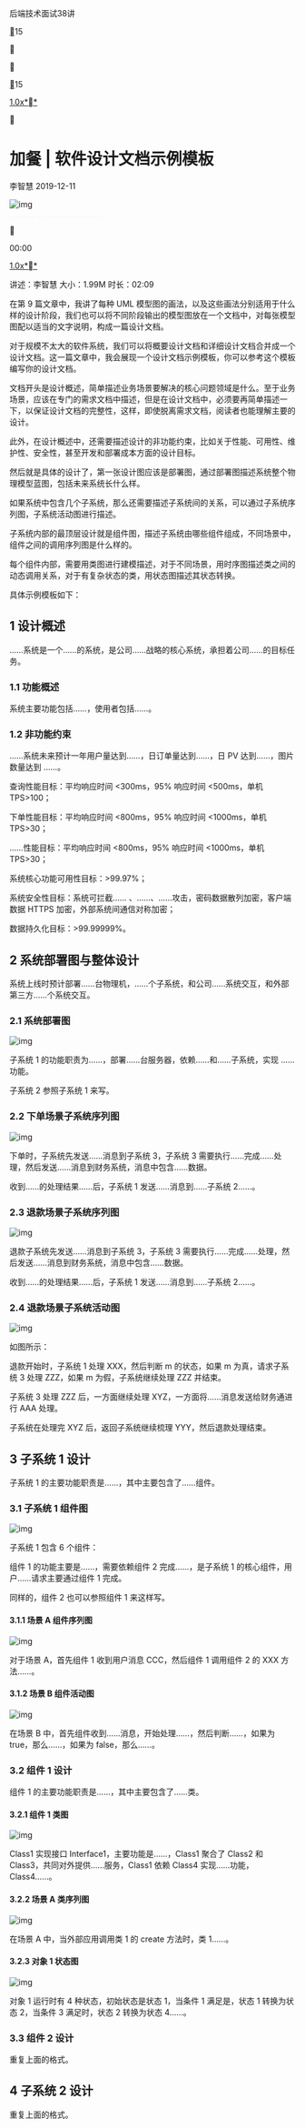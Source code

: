 
后端技术面试38讲

[](javascript:;)15





[](javascript:;)15

[1.0x**](javascript:;)



# 加餐 | 软件设计文档示例模板

李智慧 2019-12-11

![img](https://static001.geekbang.org/resource/image/4b/5d/4b7f578d9cee86d7d4b4138690c94a5d.jpg)

![img](data:image/png;base64,iVBORw0KGgoAAAANSUhEUgAAADYAAAABCAYAAACVOl3IAAAAKElEQVQYV2N89+7df0FBQQYQeP/+PQMyGyzIwEBQjJAeSuWxuYOQmwFIWCrLBC2nXgAAAABJRU5ErkJggg==)![img](data:image/png;base64,iVBORw0KGgoAAAANSUhEUgAAABQAAAABCAYAAADeko4lAAAAH0lEQVQYV2N89+7df0FBQQYQeP/+PQMuNlgBAwNBeQCG0BLLXuf5UQAAAABJRU5ErkJggg==)![img](data:image/png;base64,iVBORw0KGgoAAAANSUhEUgAAAEQAAAABCAYAAABnhghtAAAAJUlEQVQoU2N89+7df0FBQQYQeP/+PZgGAWQxXGxsage7GCG/AACmaDDLDwcYrwAAAABJRU5ErkJggg==)![img](data:image/png;base64,iVBORw0KGgoAAAANSUhEUgAAABYAAAABCAYAAADaZ14YAAAAHklEQVQYV2N89+7df0FBQQYQeP/+PZgGAXLEkPUAAHUoEstvLi2CAAAAAElFTkSuQmCC)



00:00

[1.0x**](javascript:;)

讲述：李智慧 大小：1.99M 时长：02:09

在第 9 篇文章中，我讲了每种 UML 模型图的画法，以及这些画法分别适用于什么样的设计阶段，我们也可以将不同阶段输出的模型图放在一个文档中，对每张模型图配以适当的文字说明，构成一篇设计文档。

对于规模不太大的软件系统，我们可以将概要设计文档和详细设计文档合并成一个设计文档。这一篇文章中，我会展现一个设计文档示例模板，你可以参考这个模板编写你的设计文档。

文档开头是设计概述，简单描述业务场景要解决的核心问题领域是什么。至于业务场景，应该在专门的需求文档中描述，但是在设计文档中，必须要再简单描述一下，以保证设计文档的完整性，这样，即使脱离需求文档，阅读者也能理解主要的设计。

此外，在设计概述中，还需要描述设计的非功能约束，比如关于性能、可用性、维护性、安全性，甚至开发和部署成本方面的设计目标。

然后就是具体的设计了，第一张设计图应该是部署图，通过部署图描述系统整个物理模型蓝图，包括未来系统长什么样。

如果系统中包含几个子系统，那么还需要描述子系统间的关系，可以通过子系统序列图，子系统活动图进行描述。

子系统内部的最顶层设计就是组件图，描述子系统由哪些组件组成，不同场景中，组件之间的调用序列图是什么样的。

每个组件内部，需要用类图进行建模描述，对于不同场景，用时序图描述类之间的动态调用关系，对于有复杂状态的类，用状态图描述其状态转换。

具体示例模板如下：

## 1 设计概述

……系统是一个……的系统，是公司……战略的核心系统，承担着公司……的目标任务。

### 1.1 功能概述

系统主要功能包括……，使用者包括……。

### 1.2 非功能约束

……系统未来预计一年用户量达到……，日订单量达到……，日 PV 达到……，图片数量达到 ……。

查询性能目标：平均响应时间 <300ms，95% 响应时间 <500ms，单机 TPS>100；

下单性能目标：平均响应时间 <800ms，95% 响应时间 <1000ms，单机 TPS>30；

……性能目标：平均响应时间 <800ms，95% 响应时间 <1000ms，单机 TPS>30；

系统核心功能可用性目标：>99.97%；

系统安全性目标：系统可拦截…… 、……、……攻击，密码数据散列加密，客户端数据 HTTPS 加密，外部系统间通信对称加密；

数据持久化目标：>99.99999%。

## 2 系统部署图与整体设计

系统上线时预计部署……台物理机，……个子系统，和公司……系统交互，和外部第三方……个系统交互。

### 2.1 系统部署图

![img](https://static001.geekbang.org/resource/image/4b/cb/4bb2e603dc9ed6ab9700f29fa5cbb5cb.png)

子系统 1 的功能职责为……，部署……台服务器，依赖……和……子系统，实现 ……功能。

子系统 2 参照子系统 1 来写。

### 2.2 下单场景子系统序列图

![img](https://static001.geekbang.org/resource/image/40/ac/4022d74c2923e8bf5adc013788e05fac.png)

下单时，子系统先发送……消息到子系统 3，子系统 3 需要执行……完成……处理，然后发送……消息到财务系统，消息中包含……数据。

收到……的处理结果……后，子系统 1 发送……消息到……子系统 2……。

### 2.3 退款场景子系统序列图

![img](https://static001.geekbang.org/resource/image/40/ac/4022d74c2923e8bf5adc013788e05fac.png)

退款子系统先发送……消息到子系统 3，子系统 3 需要执行……完成……处理，然后发送……消息到财务系统，消息中包含……数据。

收到……的处理结果……后，子系统 1 发送……消息到……子系统 2……。

### 2.4 退款场景子系统活动图

![img](https://static001.geekbang.org/resource/image/37/e1/375ef48e2f806f42460b1beba71d2ae1.png)

如图所示：

退款开始时，子系统 1 处理 XXX，然后判断 m 的状态，如果 m 为真，请求子系统 3 处理 ZZZ，如果 m 为假，子系统继续处理 ZZZ 并结束。

子系统 3 处理 ZZZ 后，一方面继续处理 XYZ，一方面将……消息发送给财务通进行 AAA 处理。

子系统在处理完 XYZ 后，返回子系统继续梳理 YYY，然后退款处理结束。

## 3 子系统 1 设计

子系统 1 的主要功能职责是……，其中主要包含了……组件。

### 3.1 子系统 1 组件图

![img](https://static001.geekbang.org/resource/image/53/51/53440aeb1890d9de2234e7392b7fbc51.png)

子系统 1 包含 6 个组件：

组件 1 的功能主要是……，需要依赖组件 2 完成……，是子系统 1 的核心组件，用户……请求主要通过组件 1 完成。

同样的，组件 2 也可以参照组件 1 来这样写。

#### 3.1.1 场景 A 组件序列图

![img](https://static001.geekbang.org/resource/image/15/89/15b121ced550eca4913773fc14dcaf89.png)

对于场景 A，首先组件 1 收到用户消息 CCC，然后组件 1 调用组件 2 的 XXX 方法……。

#### 3.1.2 场景 B 组件活动图

![img](https://static001.geekbang.org/resource/image/c3/13/c37566e9d6709b5aa75d9fdb7c1a4513.png)

在场景 B 中，首先组件收到……消息，开始处理……，然后判断……，如果为 true，那么……，如果为 false，那么……。

### 3.2 组件 1 设计

组件 1 的主要功能职责是……，其中主要包含了……类。

#### 3.2.1 组件 1 类图

![img](https://static001.geekbang.org/resource/image/e2/4d/e299191932e2f306dceed924b2915b4d.png)

Class1 实现接口 Interface1，主要功能是……，Class1 聚合了 Class2 和 Class3，共同对外提供……服务，Class1 依赖 Class4 实现……功能，Class4……。

#### 3.2.2 场景 A 类序列图

![img](https://static001.geekbang.org/resource/image/6b/02/6b7c8d72357d1d7a26159a78378ed602.png)

在场景 A 中，当外部应用调用类 1 的 create 方法时，类 1……。

#### 3.2.3 对象 1 状态图

![img](https://static001.geekbang.org/resource/image/bc/2e/bc2c158c13cfb129fba57f1b60aadc2e.png)

对象 1 运行时有 4 种状态，初始状态是状态 1，当条件 1 满足是，状态 1 转换为状态 2，当条件 3 满足时，状态 2 转换为状态 4……。

### 3.3 组件 2 设计

重复上面的格式。

## 4 子系统 2 设计

重复上面的格式。
